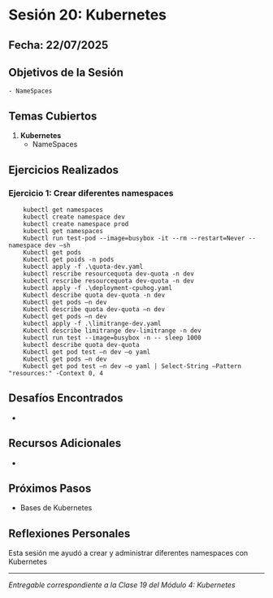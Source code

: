 # Sesión 20: Kubernetes

## Fecha: 22/07/2025

## Objetivos de la Sesión

	- NameSpaces

## Temas Cubiertos

1. **Kubernetes**
   - NameSpaces

## Ejercicios Realizados

### Ejercicio 1: Crear diferentes namespaces

```kubernetes
	kubectl get namespaces 
    kubectl create namespace dev 
    kubectl create namespace prod 
    kubectl get namespaces 
    Kubectl run test-pod --image=busybox -it --rm --restart=Never --namespace dev –sh 
    Kubectl get pods 
    Kubectl get poids -n pods 
    kubectl apply -f .\quota-dev.yaml 
    kubectl rescribe resourcequota dev-quota -n dev 
    kubectl rescribe resourcequota dev-quota -n dev 
    kubectl apply -f .\deployment-cpuhog.yaml  
    Kubectl describe quota dev-quota -n dev 
    Kubectl get pods –n dev 
    Kubectl describe quota dev-quota –n dev 
    Kubectl get pods –n dev 
    kubectl apply -f .\limitrange-dev.yaml 
    Kubectl describe limitrange dev-limitrange -n dev 
    kubectl run test --image=busybox -n -- sleep 1000 
    kubectl describe quota dev-quota 
    Kubectl get pod test –n dev –o yaml 
    Kubectl get pods –n dev 
    Kubectl get pod test –n dev –o yaml | Select-String –Pattern "resources:" -Context 0, 4 
```
## Desafíos Encontrados

- 

## Recursos Adicionales

- 

## Próximos Pasos

- Bases de Kubernetes

## Reflexiones Personales

Esta sesión me ayudó a crear y administrar diferentes namespaces con Kubernetes

---

*Entregable correspondiente a la Clase 19 del Módulo 4: Kubernetes*